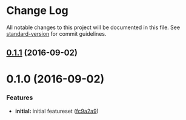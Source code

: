 # Change Log

All notable changes to this project will be documented in this file. See [standard-version](https://github.com/conventional-changelog/standard-version) for commit guidelines.

<a name="0.1.1"></a>
## [0.1.1](https://github.com/pixelass/onwheel-fix/compare/v0.1.0...v0.1.1) (2016-09-02)



<a name="0.1.0"></a>
# 0.1.0 (2016-09-02)


### Features

* **initial:** initial featureset ([fc9a2a9](https://github.com/pixelass/onwheel-fix/commit/fc9a2a9))
